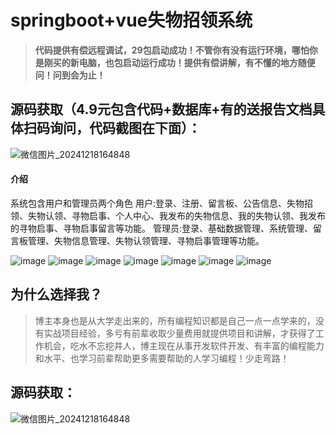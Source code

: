 # springboot+vue失物招领系统
> **代码提供有偿远程调试，29包启动成功！不管你有没有运行环境，哪怕你是刚买的新电脑，也包启动运行成功！提供有偿讲解，有不懂的地方随便问！问到会为止！**
## 源码获取（4.9元包含代码+数据库+有的送报告文档具体扫码询问，代码截图在下面）：
![微信图片_20241218164848](https://github.com/user-attachments/assets/646b2784-afb8-47ee-a4d4-5ccc9f96b331)

#### 介绍
系统包含用户和管理员两个角色
用户:登录、注册、留言板、公告信息、失物招领、失物认领、寻物启事、个人中心、我发布的失物信息、我的失物认领、我发布的寻物启事、寻物启事留言等功能。
管理员:登录、基础数据管理、系统管理、留言板管理、失物信息管理、失物认领管理、寻物启事管理等功能。

![image](https://github.com/user-attachments/assets/1d8d7183-7d4c-4283-a9db-1ef356befa28)
![image](https://github.com/user-attachments/assets/4bce2bd0-e11b-41a0-8689-0131dadc1b82)
![image](https://github.com/user-attachments/assets/52b42cef-b1d0-4950-b543-d26dc1187d2e)
![image](https://github.com/user-attachments/assets/ed411437-eb1b-474c-89de-1bd32f6d6f19)
![image](https://github.com/user-attachments/assets/a311c693-e353-4855-8615-635350c3f744)
![image](https://github.com/user-attachments/assets/4a0c4e43-8c6a-4e28-808c-958bd87ba7d2)
![image](https://github.com/user-attachments/assets/a9a6a3ba-3f7f-414a-865e-08cfb2ba927a)


## 为什么选择我？

> 博主本身也是从大学走出来的，所有编程知识都是自己一点一点学来的，没有实战项目经验，多亏有前辈收取少量费用就提供项目和讲解，才获得了工作机会，吃水不忘挖井人，博主现在从事开发软件开发、有丰富的编程能力和水平、也学习前辈帮助更多需要帮助的人学习编程！少走弯路！

## 源码获取：
![微信图片_20241218164848](https://github.com/user-attachments/assets/5ffb570a-7e0b-4d04-a1e5-c1b2340324ec)
